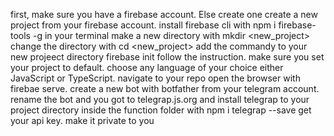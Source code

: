 first, make sure you have a firebase account. Else create one
create a new project from your firebase account.
install firebase cli with npm i firebase-tools -g in your terminal
make a new directory with mkdir <new_project>
change the directory with cd <new_project>
add the commandy to your new projeect directory firebase init
follow the instruction. make sure you set your project to default. choose any language of your choice either JavaScript or TypeScript.
navigate to your repo
open the browser with firebae serve.
create a new bot with botfather from your telegram account.
rename  the bot and you
got to telegrap.js.org  and install telegrap to your project directory inside the function folder with npm i telegrap --save 
get your api key. make it private to you
